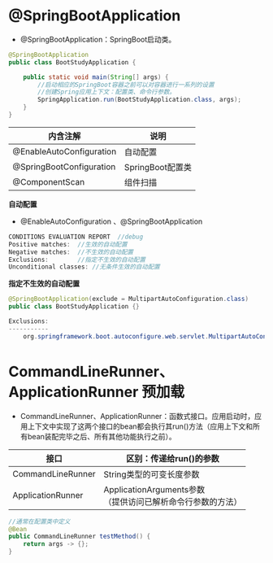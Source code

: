 # @SpringBootApplication

- @SpringBootApplication：SpringBoot启动类。

```java
@SpringBootApplication
public class BootStudyApplication {

    public static void main(String[] args) {
        //启动相应的SpringBoot容器之前可以对容器进行一系列的设置
        //创建Spring应用上下文：配置类、命令行参数。
        SpringApplication.run(BootStudyApplication.class, args);
    }
}
```

| 内含注解                 | 说明             |
| ------------------------ | ---------------- |
| @EnableAutoConfiguration | 自动配置         |
| @SpringBootConfiguration | SpringBoot配置类 |
| @ComponentScan           | 组件扫描         |

**自动配置**

- @EnableAutoConfiguration 、@SpringBootApplication

```java
CONDITIONS EVALUATION REPORT  //debug
Positive matches:  //生效的自动配置
Negative matches:  //不生效的自动配置
Exclusions:        //指定不生效的自动配置
Unconditional classes: //无条件生效的自动配置
```

**指定不生效的自动配置**

```java
@SpringBootApplication(exclude = MultipartAutoConfiguration.class)
public class BootStudyApplication {}

Exclusions:
-----------
    org.springframework.boot.autoconfigure.web.servlet.MultipartAutoConfiguration
```

# CommandLineRunner、ApplicationRunner 预加载

- CommandLineRunner、ApplicationRunner：函数式接口。应用启动时，应用上下文中实现了这两个接口的bean都会执行其run()方法（应用上下文和所有bean装配完毕之后、所有其他功能执行之前）。

| 接口              | 区别：传递给run()的参数                                      |
| ----------------- | ------------------------------------------------------------ |
| CommandLineRunner | String类型的可变长度参数                                     |
| ApplicationRunner | ApplicationArguments参数<br />（提供访问已解析命令行参数的方法） |

```java
//通常在配置类中定义
@Bean
public CommandLineRunner testMethod() {
    return args -> {};
}
```
